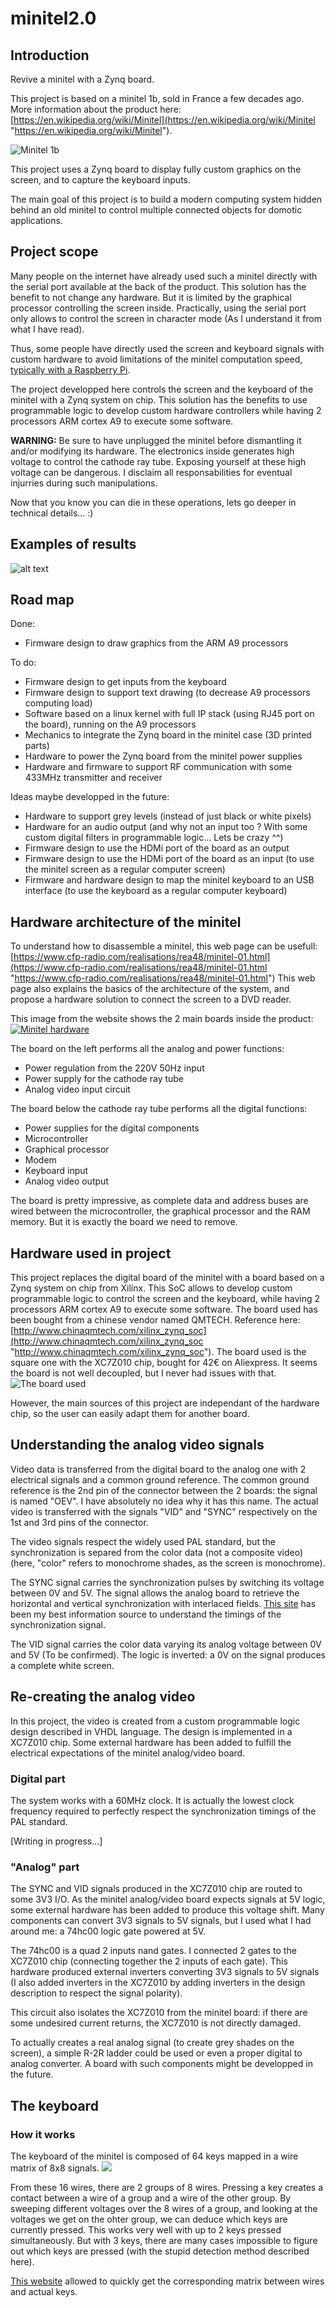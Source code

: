 # minitel2.0
## Introduction
Revive a minitel with a Zynq board.

This project is based on a minitel 1b, sold in France a few decades ago. More information about the product here: [https://en.wikipedia.org/wiki/Minitel](https://en.wikipedia.org/wiki/Minitel "https://en.wikipedia.org/wiki/Minitel").

![Minitel 1b](https://upload.wikimedia.org/wikipedia/commons/3/3d/Minitel_terminal.jpg "Minitel 1b")

This project uses a Zynq board to display fully custom graphics on the screen, and to capture the keyboard inputs.

The main goal of this project is to build a modern computing system hidden behind an old minitel to control multiple connected objects for domotic applications.

## Project scope
Many people on the internet have already used such a minitel directly with the serial port available at the back of the product. This solution has the benefit to not change any hardware. But it is limited by the graphical processor controlling the screen inside. Practically, using the serial port only allows to control the screen in character mode (As I understand it from what I have read).

Thus, some people have directly used the screen and keyboard signals with custom hardware to avoid limitations of the minitel computation speed, [typically with a Raspberry Pi](https://wiki.labomedia.org/index.php/Renaissance_d'un_Minitel_avec_une_Raspberry_Pi "typically with a Raspberry Pi").

The project developped here controls the screen and the keyboard of the minitel with a Zynq system on chip. This solution has the benefits to use programmable logic to develop custom hardware controllers while having 2 processors ARM cortex A9 to execute some software.

**WARNING:** Be sure to have unplugged the minitel before dismantling it and/or modifying its hardware. The electronics inside generates high voltage to control the cathode ray tube. Exposing yourself at these high voltage can be dangerous. I disclaim all responsabilities for eventual injurries during such manipulations.

Now that you know you can die in these operations, lets go deeper in technical details... :)

## Examples of results
![alt text](https://github.com/dubicube/minitel2.0/blob/main/pics/minitel_eirbot.jpg?raw=true)

## Road map
Done:
- Firmware design to draw graphics from the ARM A9 processors

To do:
- Firmware design to get inputs from the keyboard
- Firmware design to support text drawing (to decrease A9 processors computing load)
- Software based on a linux kernel with full IP stack (using RJ45 port on the board), running on the A9 processors
- Mechanics to integrate the Zynq board in the minitel case (3D printed parts)
- Hardware to power the Zynq board from the minitel power supplies
- Hardware and firmware to support RF communication with some 433MHz transmitter and receiver

Ideas maybe developped in the future:
- Hardware to support grey levels (instead of just black or white pixels)
- Hardware for an audio output (and why not an input too ? With some custom digital filters in programmable logic... Lets be crazy ^^)
- Firmware design to use the HDMi port of the board as an output
- Firmware design to use the HDMi port of the board as an input (to use the minitel screen as a regular computer screen)
- Firmware and hardware design to map the minitel keyboard to an USB interface (to use the keyboard as a regular computer keyboard)

## Hardware architecture of the minitel
To understand how to disassemble a minitel, this web page can be usefull:
[https://www.cfp-radio.com/realisations/rea48/minitel-01.html](https://www.cfp-radio.com/realisations/rea48/minitel-01.html "https://www.cfp-radio.com/realisations/rea48/minitel-01.html")
This web page also explains the basics of the architecture of the system, and propose a hardware solution to connect the screen to a DVD reader.

This image from the website shows the 2 main boards inside the product:
[![Minitel hardware](https://www.cfp-radio.com/realisations/rea48/PG_FE44A.jpg "Minitel hardware")](http://https://www.cfp-radio.com/realisations/rea48/minitel-01.html "Minitel hardware")

The board on the left performs all the analog and power functions:
- Power regulation from the 220V 50Hz input
- Power supply for the cathode ray tube
- Analog video input circuit

The board below the cathode ray tube performs all the digital functions:
- Power supplies for the digital components
- Microcontroller
- Graphical processor
- Modem
- Keyboard input
- Analog video output

The board is pretty impressive, as complete data and address buses are wired between the microcontroller, the graphical processor and the RAM memory. But it is exactly the board we need to remove.

## Hardware used in project
This project replaces the digital board of the minitel with a board based on a Zynq system on chip from Xilinx. This SoC allows to develop custom programmable logic to control the screen and the keyboard, while having 2 processors ARM cortex A9 to execute some software. The board used has been bought from a chinese vendor named QMTECH. Reference here: [http://www.chinaqmtech.com/xilinx_zynq_soc](http://www.chinaqmtech.com/xilinx_zynq_soc "http://www.chinaqmtech.com/xilinx_zynq_soc"). The board used is the square one with the XC7Z010 chip, bought for 42€ on Aliexpress. It seems the board is not well decoupled, but I never had issues with that.
![The board used](http://nwzimg.wezhan.hk/contents/sitefiles3604/18020567/images/2758872.jpg "The board used")

However, the main sources of this project are independant of the hardware chip, so the user can easily adapt them for another board.

## Understanding the analog video signals
Video data is transferred from the digital board to the analog one with 2 electrical signals and a common ground reference. The common ground reference is the 2nd pin of the connector between the 2 boards: the signal is named "OEV". I have absolutely no idea why it has this name. The actual video is transferred with the signals "VID" and "SYNC" respectively on the 1st and 3rd pins of the connector.

The video signals respect the widely used PAL standard, but the synchronization is separed from the color data (not a composite video) (here, "color" refers to monochrome shades, as the screen is monochrome).

The SYNC signal carries the synchronization pulses by switching its voltage between 0V and 5V. The signal allows the analog board to retrieve the horizontal and vertical synchronization with interlaced fields. [This site](http://www.batsocks.co.uk/readme/video_timing.htm "This site") has been my best information source to understand the timings of the synchronization signal.

The VID signal carries the color data varying its analog voltage between 0V and 5V (To be confirmed). The logic is inverted: a 0V on the signal produces a complete white screen.

## Re-creating the analog video
In this project, the video is created from a custom programmable logic design described in VHDL language. The design is implemented in a XC7Z010 chip. Some external hardware has been added to fulfill the electrical expectations of the minitel analog/video board.
### Digital part
The system works with a 60MHz clock. It is actually the lowest clock frequency required to perfectly respect the synchronization timings of the PAL standard.

[Writing in progress...]

### "Analog" part
The SYNC and VID signals produced in the XC7Z010 chip are routed to some 3V3 I/O. As the minitel analog/video board expects signals at 5V logic, some external hardware has been added to produce this voltage shift. Many components can convert 3V3 signals to 5V signals, but I used what I had around me: a 74hc00 logic gate powered at 5V.

The 74hc00 is a quad 2 inputs nand gates. I connected 2 gates to the XC7Z010 chip (connecting together the 2 inputs of each gate). This hardware produced external inverters converting 3V3 signals to 5V signals (I also added inverters in the XC7Z010 by adding inverters in the design description to respect the signal polarity).

This circuit also isolates the XC7Z010 from the minitel board: if there are some undesired current returns, the XC7Z010 is not directly damaged.

To actually creates a real analog signal (to create grey shades on the screen), a simple R-2R ladder could be used or even a proper digital to analog converter. A board with such components might be developped in the future.

## The keyboard
### How it works
The keyboard of the minitel is composed of 64 keys mapped in a wire matrix of 8x8 signals.
[![](https://wiki.labomedia.org/images/thumb/1/13/Minitel1Clavier.jpg/400px-Minitel1Clavier.jpg)](https://wiki.labomedia.org/images/thumb/1/13/Minitel1Clavier.jpg/400px-Minitel1Clavier.jpg)

From these 16 wires, there are 2 groups of 8 wires. Pressing a key creates a contact between a wire of a group and a wire of the other group. By sweeping different voltages over the 8 wires of a group, and looking at the voltages we get on the ohter group, we can deduce which keys are currently pressed.
This works very well with up to 2 keys pressed simultaneously. But with 3 keys, there are many cases impossible to figure out which keys are pressed (with the stupid detection method described here).

[This website](https://wiki.labomedia.org/index.php/Renaissance_d'un_Minitel_avec_une_Raspberry_Pi "This website") allowed to quickly get the corresponding matrix between wires and actual keys.
